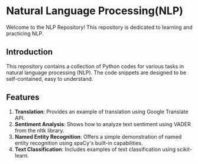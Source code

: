 # Natural Language Processing(NLP)
Welcome to the NLP Repository! This repository is dedicated to learning and practicing NLP.


## Introduction
This repository contains a collection of Python codes for various tasks in natural language processing (NLP).
The code snippets are designed to be self-contained, easy to understand.

## Features
1. **Translation**: Provides an example of translation using Google Translate API.
2. **Sentiment Analysis**: Shows how to analyze text sentiment using VADER
from the nltk library.
3. **Named Entity Recognition**: Offers a simple demonstration of named entity recognition using spaCy's built-in capabilities.
4. **Text Classification**: Includes examples of text classification using scikit-learn.